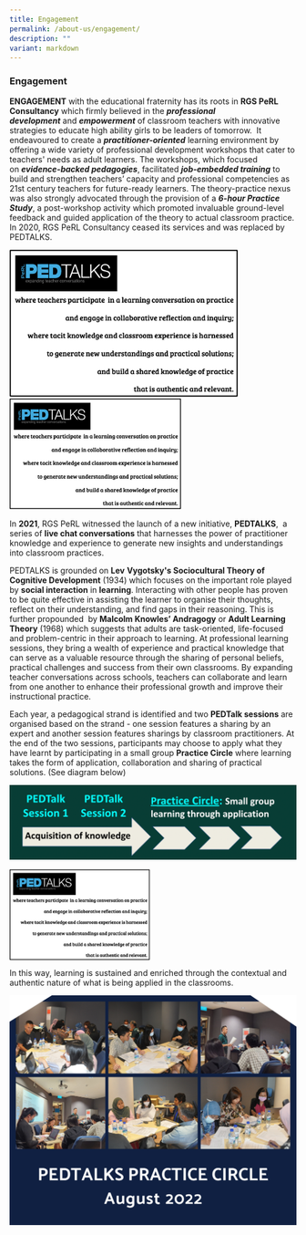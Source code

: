 ```yaml
---
title: Engagement
permalink: /about-us/engagement/
description: ""
variant: markdown
---
```

### Engagement

**ENGAGEMENT** with the educational fraternity has its roots in **RGS PeRL Consultancy** which firmly believed in the&nbsp;**_professional development_**&nbsp;and&nbsp;**_empowerment_** of&nbsp;classroom teachers with innovative strategies to educate high ability girls to be leaders of tomorrow.&nbsp;&nbsp;It endeavoured to create a&nbsp;**_practitioner-oriented_**&nbsp;learning environment by offering a wide variety of professional development workshops that cater to teachers' needs as adult learners. The workshops, which focused on&nbsp;**_evidence-backed pedagogies_**,&nbsp;facilitated **_job-embedded&nbsp;training_**&nbsp;to build and strengthen teachers’ capacity and professional competencies as 21st century teachers for future-ready learners. The theory-practice nexus was also strongly advocated through the provision of a **_6-hour Practice Study_**,&nbsp;a post-workshop activity which promoted invaluable ground-level feedback and guided application of the theory to actual classroom practice. In 2020, RGS PeRL Consultancy ceased its services and was replaced by PEDTALKS.

![](/images/pedtalks1.png)
![](/images/rsz_pedtalks1.png)

In **2021**, RGS PeRL witnessed the launch of a new initiative, **PEDTALKS**, &nbsp;a series of **live chat conversations** that harnesses the power of practitioner knowledge and experience to generate new insights and understandings into classroom practices.

PEDTALKS is grounded on **Lev** **Vygotsky's Sociocultural Theory of Cognitive Development** (1934) which focuses on the important role played by **social interaction** in&nbsp;**learning**. Interacting with other people has proven to be quite effective in assisting the learner to organise their thoughts, reflect on their understanding, and find gaps in their reasoning. This is further propounded&nbsp; by **Malcolm Knowles’ Andragogy** or **Adult Learning Theory** (1968) which suggests that adults are task-oriented, life-focused and problem-centric in their approach to learning. At professional learning sessions, they bring a wealth of experience and practical knowledge that can serve as a valuable resource through the sharing of personal beliefs, practical challenges and success from their own classrooms. By expanding teacher conversations across schools, teachers can collaborate and learn from one another to enhance their professional growth and improve their instructional practice.

Each year, a pedagogical strand is identified and two **PEDTalk sessions** are organised based on the strand - one session features a sharing by an expert and another session features sharings by classroom practitioners. At the end of the two sessions, participants may choose to apply what they have learnt by participating in a small group **Practice Circle** where learning takes the form of application, collaboration and sharing of practical solutions. (See diagram below)

![PEDTAlk process flow](/images/PEDTalk_process.png)

<img src="/images/rsz_pedtalks1.png" style="width:49%" align="middle">


In this way, learning is sustained and enriched through the contextual and authentic nature of what is being applied in the classrooms.

![](/images/ped%20talks%20august%20.jpg)